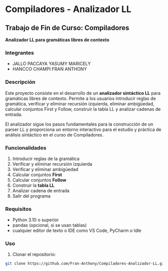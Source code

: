 # Compiladores - Analizador LL

## Trabajo de Fin de Curso: Compiladores
**Analizador LL para gramáticas libres de contexto**

### Integrantes
- JALLO PACCAYA YASUMY MARICELY  
- HANCCO CHAMPI FRAN ANTHONY  

### Descripción
Este proyecto consiste en el desarrollo de un **analizador sintáctico LL** para gramáticas libres de contexto. Permite a los usuarios introducir reglas de gramática, verificar y eliminar recursión izquierda, eliminar ambigüedad, calcular conjuntos First y Follow, construir la tabla LL y analizar cadenas de entrada.  

El analizador sigue los pasos fundamentales para la construcción de un parser LL y proporciona un entorno interactivo para el estudio y práctica de análisis sintáctico en el curso de Compiladores.

### Funcionalidades
1. Introducir reglas de la gramática  
2. Verificar y eliminar recursión izquierda  
3. Verificar y eliminar ambigüedad  
4. Calcular conjuntos **First**  
5. Calcular conjuntos **Follow**  
6. Construir la **tabla LL**  
7. Analizar cadena de entrada  
8. Salir del programa  

### Requisitos
- Python 3.10 o superior
- pandas (opcional, si se usan tablas)
- cualquier editor de texto o IDE como VS Code, PyCharm o Idle

### Uso
1. Clonar el repositorio:

```bash
git clone https://github.com/Fran-Anthony/Compiladores-Analizador-LL.git
